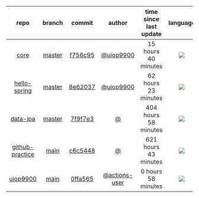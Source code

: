 

| repo | branch | commit | author | time since last update | language |
|:---:|:---:|:---:|:---:|:---:|:---:|
| [core](https://github.com/uiop9900/core) | [master](https://github.com/uiop9900/core/tree/master) |[f756c95](https://github.com/uiop9900/core/commit/f756c952b7a393eb59c74de97d2e07cb73fa1c26) | [@uiop9900](https://github.com/uiop9900) |15 hours 40 minutes | ![](https://img.shields.io/badge/language-Java-default.svg?style=flat-square)|
| [hello-spring](https://github.com/uiop9900/hello-spring) | [master](https://github.com/uiop9900/hello-spring/tree/master) |[8e62037](https://github.com/uiop9900/hello-spring/commit/8e620372d7ea7f3d16edf5e63856cf7cca5561f5) | [@uiop9900](https://github.com/uiop9900) |62 hours 23 minutes | ![](https://img.shields.io/badge/language-Java-default.svg?style=flat-square)|
| [data-jpa](https://github.com/uiop9900/data-jpa) | [master](https://github.com/uiop9900/data-jpa/tree/master) |[7f9f7e3](https://github.com/uiop9900/data-jpa/commit/7f9f7e3c33e2d7bbe213cb596a08c646def70d31) | [@]() |404 hours 58 minutes | ![](https://img.shields.io/badge/language-Java-default.svg?style=flat-square)|
| [github-practice](https://github.com/uiop9900/github-practice) | [main](https://github.com/uiop9900/github-practice/tree/main) |[c6c5448](https://github.com/uiop9900/github-practice/commit/c6c544844c50c9c21366850b3799c58165c04815) | [@]() |621 hours 43 minutes | ![](https://img.shields.io/badge/language-unknown-default.svg?style=flat-square)|
| [uiop9900](https://github.com/uiop9900/uiop9900) | [main](https://github.com/uiop9900/uiop9900/tree/main) |[0ffa565](https://github.com/uiop9900/uiop9900/commit/0ffa565fca0943fd13189c9a2520dc0b1ad92f43) | [@actions-user](https://github.com/actions-user) |0 hours 58 minutes | ![](https://img.shields.io/badge/language-Go-default.svg?style=flat-square)|



